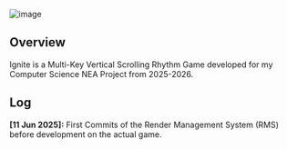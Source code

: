 ![image](https://github.com/user-attachments/assets/0a06269f-08b7-409c-a5c7-799c065c2377)
## Overview
Ignite is a Multi-Key Vertical Scrolling Rhythm Game developed for my Computer Science NEA Project from 2025-2026.
## Log
**[11 Jun 2025]:** First Commits of the Render Management System (RMS) before development on the actual game.
